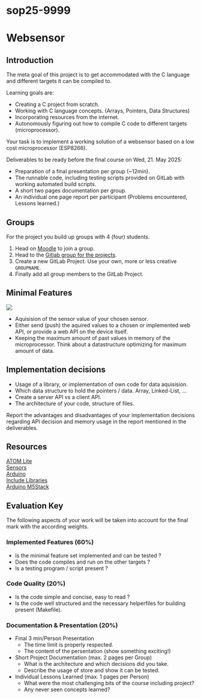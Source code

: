 # sop25-9999

Websensor
=========

Introduction
------------

The meta goal of this project is to get accommodated with the C language and different targets it can be compiled to.

Learning goals are:

-   Creating a C project from scratch.
-   Working with C language concepts. (Arrays, Pointers, Data Structures)
-   Incorporating resources from the internet.
-   Autonomously figuring out how to compile C code to different targets (microprocessor).

Your task is to implement a working solution of a websensor based on a low cost microprocessor (ESP8266).

Deliverables to be ready before the final course on Wed, 21. May 2025:

-   Preparation of a final presentation per group (~12min).
-   The runnable code, including testing scripts provided on GitLab with working automated build scripts.
-   A short two pages documentation per group.
-   An individual one page report per participant (Problems encountered, Lessons learned.)

Groups
------

For the project you build up groups with 4 (four) students.

1.  Head on [Moodle](https://moodle.unifr.ch/mod/choicegroup/view.php?id=1487139) to join a group.
2.  Head to the [Gitlab group for the projects](https://diuf-gitlab.unifr.ch/sop2025-projects).
3.  Create a new GitLab Project. Use your own, more or less creative `GROUPNAME`.
4.  Finally add all group members to the GitLab Project.

Minimal Features
----------------

![](https://sop.course-unifr.ch/projet/atom_lite_01.png)

-   Aquisision of the sensor value of your chosen sensor.
-   Either send (push) the aquired values to a chosen or implemented web API, or provide a web API on the device itself.
-   Keeping the maximum amount of past values in memory of the microprocessor. Think about a datastructure optimizing for maximum amount of data.

Implementation decisions
------------------------

-   Usage of a library, or implementation of own code for data aquisision.
-   Which data structure to hold the pointers / data. Array, Linked-List, ...
-   Create a server API vs a client API.
-   The architecture of your code, structure of files.

Report the advantages and disadvantages of your implementation decisions regarding API decision and memory usage in the report mentioned in the deliverables.

Resources
---------

[ATOM Lite](https://docs.m5stack.com/en/core/atom_lite)\
[Sensors](https://shop.m5stack.com/collections/m5-sensor)\
[Arduino](https://www.arduino.cc/en/Guide)\
[Include Libraries](https://www.arduino.cc/en/Hacking/Libraries)\
[Arduino M5Stack](https://docs.m5stack.com/en/quick_start/atom/arduino)

Evaluation Key
--------------

The following aspects of your work will be taken into account for the final mark with the according weights.

### Implemented Features (60%)

-   Is the minimal feature set implemented and can be tested ?
-   Does the code compiles and run on the other targets ?
-   Is a testing program / script present ?

### Code Quality (20%)

-   Is the code simple and concise, easy to read ?
-   Is the code well structured and the necessary helperfiles for building present (Makefile).

### Documentation & Presentation (20%)

-   Final 3 min/Person Presentation
    -   The time limit is properly respected.
    -   The content of the persentation (show something exciting!)
-   Short Project Documentation (max. 2 pages per Group)
    -   What is the architecture and which decisions did you take.
    -   Describe the usage of store and show it can be tested.
-   Individual Lessons Learned (max. 1 pages per Person)
    -   What were the most challenging bits of the course including project?
    -   Any never seen concepts learned?